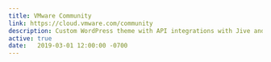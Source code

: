 ```yaml
---
title: VMware Community
link: https://cloud.vmware.com/community
description: Custom WordPress theme with API integrations with Jive and AHA for cloud-based VMware products.
active: true
date:   2019-03-01 12:00:00 -0700
---
```

